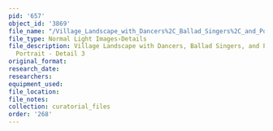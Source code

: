```yaml
---
pid: '657'
object_id: '3869'
file_name: "/Village_Landscape_with_Dancers%2C_Ballad_Singers%2C_and_Possible_Self_Portrait_detail_3.jpg"
file_type: Normal Light Images›Details
file_description: Village Landscape with Dancers, Ballad Singers, and Possible Self
  Portrait - Detail 3
original_format:
research_date:
researchers:
equipment_used:
file_location:
file_notes:
collection: curatorial_files
order: '268'
---
```

